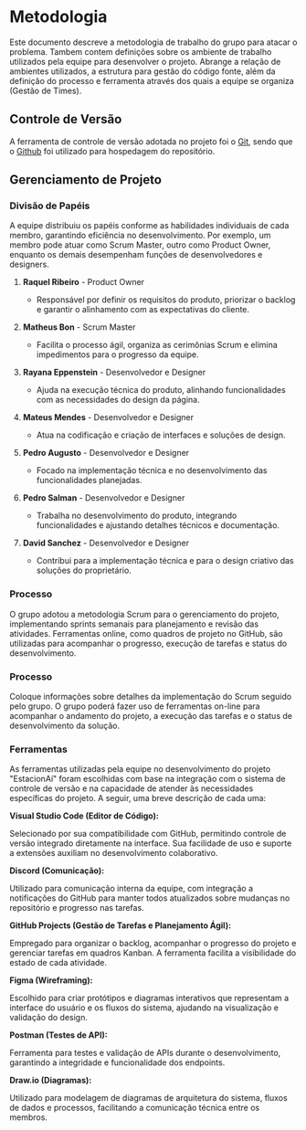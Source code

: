 
# Metodologia

Este documento descreve a metodologia de trabalho do grupo para atacar o problema. Tambem contem definições sobre os ambiente de trabalho utilizados pela  equipe para desenvolver o projeto. Abrange a relação de ambientes utilizados, a estrutura para gestão do código fonte, além da definição do processo e ferramenta através dos quais a equipe se organiza (Gestão de Times).

## Controle de Versão

A ferramenta de controle de versão adotada no projeto foi o
[Git](https://git-scm.com/), sendo que o [Github](https://github.com)
foi utilizado para hospedagem do repositório.

## Gerenciamento de Projeto

### Divisão de Papéis
A equipe distribuiu os papéis conforme as habilidades individuais de cada membro, garantindo eficiência no desenvolvimento. Por exemplo, um membro pode atuar como Scrum Master, outro como Product Owner, enquanto os demais desempenham funções de desenvolvedores e designers.

1. **Raquel Ribeiro** - Product Owner  
   - Responsável por definir os requisitos do produto, priorizar o backlog e garantir o alinhamento com as expectativas do cliente.

2. **Matheus Bon** - Scrum Master  
   - Facilita o processo ágil, organiza as cerimônias Scrum e elimina impedimentos para o progresso da equipe.

3. **Rayana Eppenstein** - Desenvolvedor e Designer  
   - Ajuda na execução técnica do produto, alinhando funcionalidades com as necessidades do design da página.

4. **Mateus Mendes** - Desenvolvedor e Designer  
   - Atua na codificação e criação de interfaces e soluções de design.

5. **Pedro Augusto** - Desenvolvedor e Designer  
   - Focado na implementação técnica e no desenvolvimento das funcionalidades planejadas.

6. **Pedro Salman** - Desenvolvedor e Designer  
   - Trabalha no desenvolvimento do produto, integrando funcionalidades e ajustando detalhes técnicos e documentação.

7. **David Sanchez** - Desenvolvedor e Designer  
   - Contribui para a implementação técnica e para o design criativo das soluções do proprietário.

### Processo
O grupo adotou a metodologia Scrum para o gerenciamento do projeto, implementando sprints semanais para planejamento e revisão das atividades. Ferramentas online, como quadros de projeto no GitHub, são utilizadas para acompanhar o progresso, execução de tarefas e status do desenvolvimento.

### Processo

Coloque  informações sobre detalhes da implementação do Scrum seguido pelo grupo. O grupo poderá fazer uso de ferramentas on-line para acompanhar o andamento do projeto, a execução das tarefas e o status de desenvolvimento da solução.

### Ferramentas

As ferramentas utilizadas pela equipe no desenvolvimento do projeto "EstacionAí" foram escolhidas com base na integração com o sistema de controle de versão e na capacidade de atender às necessidades específicas do projeto. A seguir, uma breve descrição de cada uma:

**Visual Studio Code (Editor de Código):**

Selecionado por sua compatibilidade com GitHub, permitindo controle de versão integrado diretamente na interface. Sua facilidade de uso e suporte a extensões auxiliam no desenvolvimento colaborativo.

**Discord (Comunicação):**

Utilizado para comunicação interna da equipe, com integração a notificações do GitHub para manter todos atualizados sobre mudanças no repositório e progresso nas tarefas.

**GitHub Projects (Gestão de Tarefas e Planejamento Ágil):**

Empregado para organizar o backlog, acompanhar o progresso do projeto e gerenciar tarefas em quadros Kanban. A ferramenta facilita a visibilidade do estado de cada atividade.

**Figma (Wireframing):**

Escolhido para criar protótipos e diagramas interativos que representam a interface do usuário e os fluxos do sistema, ajudando na visualização e validação do design.

**Postman (Testes de API):**

Ferramenta para testes e validação de APIs durante o desenvolvimento, garantindo a integridade e funcionalidade dos endpoints.

**Draw.io (Diagramas):**

Utilizado para modelagem de diagramas de arquitetura do sistema, fluxos de dados e processos, facilitando a comunicação técnica entre os membros.
